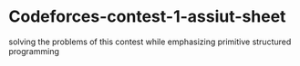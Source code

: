 # Codeforces-contest-1-assiut-sheet
solving the problems of this contest while emphasizing primitive structured programming
